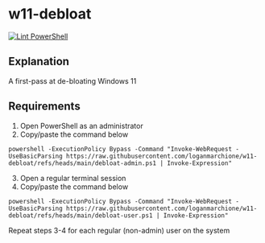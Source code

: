 # w11-debloat

[![Lint PowerShell](https://github.com/loganmarchione/w11-debloat/actions/workflows/main.yml/badge.svg)](https://github.com/loganmarchione/w11-debloat/actions/workflows/main.yml)

## Explanation

A first-pass at de-bloating Windows 11

## Requirements

1. Open PowerShell as an administrator
2. Copy/paste the command below

```
powershell -ExecutionPolicy Bypass -Command "Invoke-WebRequest -UseBasicParsing https://raw.githubusercontent.com/loganmarchione/w11-debloat/refs/heads/main/debloat-admin.ps1 | Invoke-Expression"
```

3. Open a regular terminal session
4. Copy/paste the command below

```
powershell -ExecutionPolicy Bypass -Command "Invoke-WebRequest -UseBasicParsing https://raw.githubusercontent.com/loganmarchione/w11-debloat/refs/heads/main/debloat-user.ps1 | Invoke-Expression"
```

Repeat steps 3-4 for each regular (non-admin) user on the system